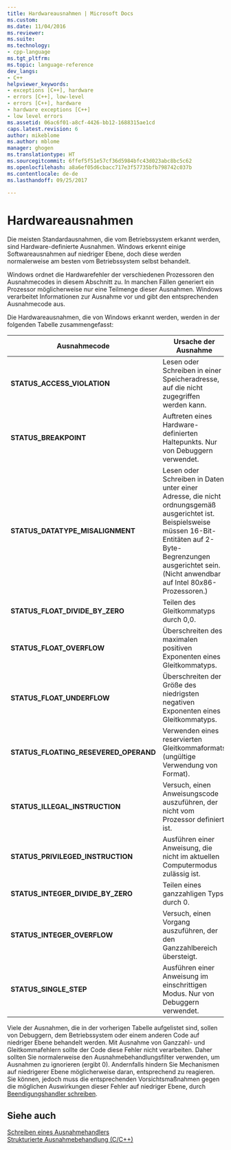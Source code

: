 ```yaml
---
title: Hardwareausnahmen | Microsoft Docs
ms.custom: 
ms.date: 11/04/2016
ms.reviewer: 
ms.suite: 
ms.technology:
- cpp-language
ms.tgt_pltfrm: 
ms.topic: language-reference
dev_langs:
- C++
helpviewer_keywords:
- exceptions [C++], hardware
- errors [C++], low-level
- errors [C++], hardware
- hardware exceptions [C++]
- low level errors
ms.assetid: 06ac6f01-a8cf-4426-bb12-1688315ae1cd
caps.latest.revision: 6
author: mikeblome
ms.author: mblome
manager: ghogen
ms.translationtype: HT
ms.sourcegitcommit: 6ffef5f51e57cf36d5984bfc43d023abc8bc5c62
ms.openlocfilehash: a8a6ef05d6cbacc717e3f57735bfb798742c037b
ms.contentlocale: de-de
ms.lasthandoff: 09/25/2017

---
```

# <a name="hardware-exceptions"></a>Hardwareausnahmen
Die meisten Standardausnahmen, die vom Betriebssystem erkannt werden, sind Hardware-definierte Ausnahmen. Windows erkennt einige Softwareausnahmen auf niedriger Ebene, doch diese werden normalerweise am besten vom Betriebssystem selbst behandelt.  
  
 Windows ordnet die Hardwarefehler der verschiedenen Prozessoren den Ausnahmecodes in diesem Abschnitt zu. In manchen Fällen generiert ein Prozessor möglicherweise nur eine Teilmenge dieser Ausnahmen. Windows verarbeitet Informationen zur Ausnahme vor und gibt den entsprechenden Ausnahmecode aus.  
  
 Die Hardwareausnahmen, die von Windows erkannt werden, werden in der folgenden Tabelle zusammengefasst:  
  
|Ausnahmecode|Ursache der Ausnahme|  
|--------------------|------------------------|  
|**STATUS_ACCESS_VIOLATION**|Lesen oder Schreiben in einer Speicheradresse, auf die nicht zugegriffen werden kann.|  
|**STATUS_BREAKPOINT**|Auftreten eines Hardware-definierten Haltepunkts. Nur von Debuggern verwendet.|  
|**STATUS_DATATYPE_MISALIGNMENT**|Lesen oder Schreiben in Daten unter einer Adresse, die nicht ordnungsgemäß ausgerichtet ist. Beispielsweise müssen 16-Bit-Entitäten auf 2-Byte-Begrenzungen ausgerichtet sein. (Nicht anwendbar auf Intel 80*x*86-Prozessoren.)|  
|**STATUS_FLOAT_DIVIDE_BY_ZERO**|Teilen des Gleitkommatyps durch 0,0.|  
|**STATUS_FLOAT_OVERFLOW**|Überschreiten des maximalen positiven Exponenten eines Gleitkommatyps.|  
|**STATUS_FLOAT_UNDERFLOW**|Überschreiten der Größe des niedrigsten negativen Exponenten eines Gleitkommatyps.|  
|**STATUS_FLOATING_RESEVERED_OPERAND**|Verwenden eines reservierten Gleitkommaformats (ungültige Verwendung von Format).|  
|**STATUS_ILLEGAL_INSTRUCTION**|Versuch, einen Anweisungscode auszuführen, der nicht vom Prozessor definiert ist.|  
|**STATUS_PRIVILEGED_INSTRUCTION**|Ausführen einer Anweisung, die nicht im aktuellen Computermodus zulässig ist.|  
|**STATUS_INTEGER_DIVIDE_BY_ZERO**|Teilen eines ganzzahligen Typs durch 0.|  
|**STATUS_INTEGER_OVERFLOW**|Versuch, einen Vorgang auszuführen, der den Ganzzahlbereich übersteigt.|  
|**STATUS_SINGLE_STEP**|Ausführen einer Anweisung im einschrittigen Modus. Nur von Debuggern verwendet.|  
  
 Viele der Ausnahmen, die in der vorherigen Tabelle aufgelistet sind, sollen von Debuggern, dem Betriebssystem oder einem anderen Code auf niedriger Ebene behandelt werden. Mit Ausnahme von Ganzzahl- und Gleitkommafehlern sollte der Code diese Fehler nicht verarbeiten. Daher sollten Sie normalerweise den Ausnahmebehandlungsfilter verwenden, um Ausnahmen zu ignorieren (ergibt 0). Andernfalls hindern Sie Mechanismen auf niedrigerer Ebene möglicherweise daran, entsprechend zu reagieren. Sie können, jedoch muss die entsprechenden Vorsichtsmaßnahmen gegen die möglichen Auswirkungen dieser Fehler auf niedriger Ebene, durch [Beendigungshandler schreiben](../cpp/writing-a-termination-handler.md).  
  
## <a name="see-also"></a>Siehe auch  
 [Schreiben eines Ausnahmehandlers](../cpp/writing-an-exception-handler.md)   
 [Strukturierte Ausnahmebehandlung (C/C++)](../cpp/structured-exception-handling-c-cpp.md)
